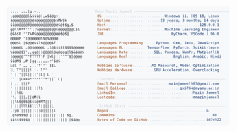 <picture>
  <source srcset="https://raw.githubusercontent.com/mmazinjameel/mmazinjameel/main/dark_mode.svg?v=1739925849" media="(prefers-color-scheme: dark)">
  <img src="https://raw.githubusercontent.com/mmazinjameel/mmazinjameel/main/light_mode.svg?v=1739925849">
</picture>
